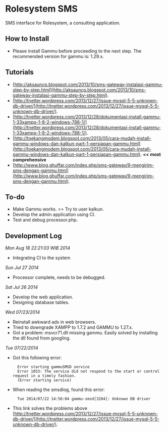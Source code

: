 Rolesystem SMS
==============
SMS interface for Rolesystem, a consulting application.

How to Install
--------------
- Please install Gammu before proceeding to the next step. The recommended version for gammu is: 1.29.x.

Tutorials
---------
- [http://aksauncp.blogspot.com/2013/10/sms-gateway-instalasi-gammu-step-by-step.html](http://aksauncp.blogspot.com/2013/10/sms-gateway-instalasi-gammu-step-by-step.html).
- [http://tnetter.wordpress.com/2013/12/27/issue-mysql-5-5-unknown-db-driver/](http://tnetter.wordpress.com/2013/12/27/issue-mysql-5-5-unknown-db-driver/).
- [http://tnetter.wordpress.com/2013/12/28/dokumentasi-install-gammu-1-33xampp-1-8-2-windows-788-1/](http://tnetter.wordpress.com/2013/12/28/dokumentasi-install-gammu-1-33xampp-1-8-2-windows-788-1/).
- [http://toekangmodem.blogspot.com/2013/05/cara-mudah-install-gammu-windows-dan-kalkun-part-1-persiapan-gammu.html](http://toekangmodem.blogspot.com/2013/05/cara-mudah-install-gammu-windows-dan-kalkun-part-1-persiapan-gammu.html). **<< most comprehensive**
- [http://www.blog.ghuffar.com/index.php/sms-gateway/9-mengirim-sms-dengan-gammu.html](http://www.blog.ghuffar.com/index.php/sms-gateway/9-mengirim-sms-dengan-gammu.html).

To-do
-----
- Make Gammu works. >> Try to user kalkun.
- Develop the admin application using CI.
- Test and debug processor.php.

Development Log
---------------
*Mon Aug 18 22:21:03 WIB 2014*
- Integrating CI to the system

*Sun Jul 27 2014*
- Processor complete, needs to be debugged.

*Sat Jul 26 2014*
- Develop the web application.
- Designing database tables.

*Wed 07/23/2014*
- Reinstall awkward ads in web browsers.
- Tried to downgrade XAMPP to 1.7.2 and GAMMU to 1.27.x.
- Got a problem: msvcr71.dll missing gammu. Easily solved by installing the dll found from googling.

*Tue 07/22/2014*
- Got this following error:

		Error starting gammuSMSD service
		Error 1053: The service did not respond to the start or control request in a timely fashion.
		(Error starting service)

- When reading the smsdlog, found this error:

		Tue 2014/07/22 14:56:04 gammu-smsd[3204]: Unknown DB driver

- This link solves the problems above [http://tnetter.wordpress.com/2013/12/27/issue-mysql-5-5-unknown-db-driver/](http://tnetter.wordpress.com/2013/12/27/issue-mysql-5-5-unknown-db-driver/).
